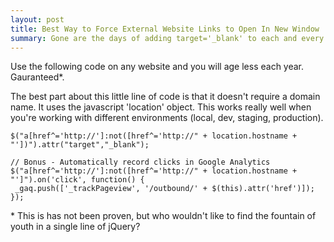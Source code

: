 ```yaml
---
layout: post
title: Best Way to Force External Website Links to Open In New Window
summary: Gone are the days of adding target='_blank' to each and every link on a page. jQuery, the superhero of the Internet, saves the day once again.
---
```

Use the following code on any website and you will age less each year. Gauranteed\*.

The best part about this little line of code is that it doesn't require a domain name. It uses the javascript 'location' object. This works really well when you're working with different environments (local, dev, staging, production).

<pre class="language-clike prettycode"><code class="language-clike">$("a[href^='http://']:not([href^='http://" + location.hostname + "'])").attr("target","_blank");

// Bonus - Automatically record clicks in Google Analytics
$("a[href^='http://']:not([href^='http://" + location.hostname + "']").on('click', function() {
 _gaq.push(['_trackPageview', '/outbound/' + $(this).attr('href')]);
});
</code></pre>

\* This is has not been proven, but who wouldn't like to find the fountain of youth in a single line of jQuery?
